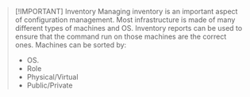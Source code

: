 > [!IMPORTANT] Inventory
> Managing inventory is an important aspect of configuration management.
> Most infrastructure is made of many different types of machines and OS.
> Inventory reports can be used to ensure that the command run on those machines are the correct ones.
> Machines can be sorted by:
> 	- OS.
> 	- Role
> 	- Physical/Virtual
> 	- Public/Private
